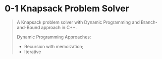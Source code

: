 # 0-1 Knapsack Problem Solver

> A Knapsack problem solver with Dynamic Programming and Branch-and-Bound approach in C++.
>
> Dynamic Programming Approaches:
>
> - Recursion with memoization;
> - Iterative
